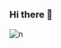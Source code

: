 ### Hi there 👋

<!--
**Codeminant/Codeminant** is a ✨ _special_ ✨ repository because its `README.md` (this file) appears on your GitHub profile.

Here are some ideas to get you started:

- 🔭 I’m currently working on ...
- 🌱 I’m currently learning ...
- 👯 I’m looking to collaborate on ...
- 🤔 I’m looking for help with ...
- 💬 Ask me about ...
- 📫 How to reach me: ...
- 😄 Pronouns: ...
- ⚡ Fun fact: ...
-->
![n](https://user-images.githubusercontent.com/97903560/193412373-3cc4fba8-6654-4ed3-8904-5810051c245f.jpg)
